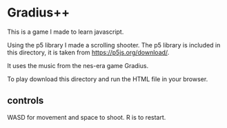 # Gradius++

This is a game I made to learn javascript.

Using the p5 library I made a scrolling shooter. The p5 library is included in this directory, it is taken from https://p5js.org/download/.

It uses the music from the nes-era game Gradius.

To play download this directory and run the HTML file in your browser.

## controls
WASD for movement and space to shoot. R is to restart.
